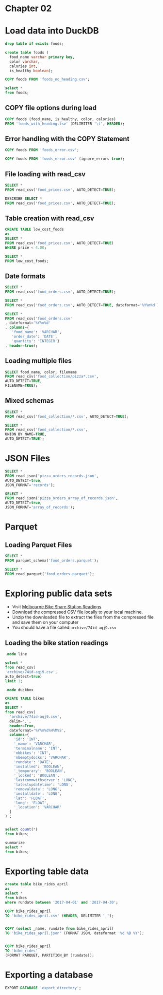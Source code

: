 # Chapter 02

# Load data into DuckDB 


```sql
drop table if exists foods;

create table foods (
  food_name varchar primary key, 
  color varchar,
  calories int, 
  is_healthy boolean);

COPY foods FROM 'foods_no_heading.csv';

select * 
from foods;
```

## COPY file options during load

```sql
COPY foods (food_name, is_healthy, color, calories)  
FROM 'foods_with_heading.tsv' (DELIMITER '\t', HEADER);
```


## Error handling with the COPY Statement

```sql
COPY foods FROM 'foods_error.csv';

COPY foods FROM 'foods_error.csv' (ignore_errors true);
```


## File loading with read_csv

```sql
SELECT * 
FROM read_csv('food_prices.csv', AUTO_DETECT=TRUE);

DESCRIBE SELECT * 
FROM read_csv('food_prices.csv', AUTO_DETECT=TRUE);
```

## Table creation with read_csv

```sql
CREATE TABLE low_cost_foods 
as 
SELECT * 
FROM read_csv('food_prices.csv', AUTO_DETECT=TRUE) 
WHERE price < 4.00;

SELECT * 
FROM low_cost_foods;
```

## Date formats 

```sql
SELECT * 
FROM read_csv('food_orders.csv', AUTO_DETECT=TRUE);

SELECT * 
FROM read_csv('food_orders.csv', AUTO_DETECT=TRUE, dateformat='%Y%m%d');

SELECT * 
FROM read_csv('food_orders.csv'
, dateformat='%Y%m%d'
, columns={
   'food_name': 'VARCHAR', 
   'order_date': 'DATE', 
   'quantity': 'INTEGER'}
, header=true);
```

## Loading multiple files

```sql
SELECT food_name, color, filename   
FROM read_csv('food_collection/pizza*.csv', 
AUTO_DETECT=TRUE, 
FILENAME=TRUE);
```

## Mixed schemas

```sql
SELECT *  
FROM read_csv('food_collection/*.csv', AUTO_DETECT=TRUE);

SELECT *  
FROM read_csv('food_collection/*.csv', 
UNION_BY_NAME=TRUE, 
AUTO_DETECT=TRUE);
```


# JSON Files

```sql
SELECT *  
FROM read_json('pizza_orders_records.json',  
AUTO_DETECT=true,
JSON_FORMAT='records');

SELECT *
FROM read_json('pizza_orders_array_of_records.json',
AUTO_DETECT=true,
JSON_FORMAT='array_of_records');
```

# Parquet


## Loading Parquet Files

```sql
SELECT * 
FROM parquet_schema('food_orders.parquet');

SELECT *
FROM read_parquet('food_orders.parquet');
```


# Exploring public data sets

- Visit  [Melbourne Bike Share Station Readings](https://data.melbourne.vic.gov.au/explore/dataset/melbourne-bike-share-station-readings-2011-2017/information/)
- Download the compressed CSV file locally to your local machine.
- Unzip the downloaded file to extract the files from the compressed file and save them on your computer
- You should have a file called `archive/74id-aqj9.csv` 

## Loading the bike station readings

```sql
.mode line

select *
from read_csv(
'archive/74id-aqj9.csv',
auto_detect=true)
limit 1;

.mode duckbox

CREATE TABLE bikes
as
SELECT * 
from read_csv(
  'archive/74id-aqj9.csv', 
  delim=',', 
  header=True, 
  dateformat='%Y%m%d%H%M%S',
  columns={
    'id': 'INT', 
    '_name': 'VARCHAR',
    'terminalname': 'INT',
    'nbbikes': 'INT',
    'nbemptydocks': 'VARCHAR',
    'rundate': 'DATE',
    'installed': 'BOOLEAN',
    '_temporary': 'BOOLEAN',
    '_locked': 'BOOLEAN',
    'lastcommwithserver': 'LONG',
    'latestupdatetime': 'LONG',
    'removaldate': 'LONG',
    'installdate': 'LONG',
    'lat': 'FLOAT',
    'long': 'FLOAT',
    '_location': 'VARCHAR'
  }
) ;


select count(*)
from bikes;

summarize 
select *  
from bikes;
```

# Exporting table data

```sql
create table bike_rides_april 
as 
select * 
from bikes 
where rundate between '2017-04-01' and '2017-04-30';

COPY bike_rides_april
TO 'bike_rides_april.csv' (HEADER, DELIMITER ',');


COPY (select _name, rundate from bike_rides_april)
TO 'bike_rides_april.json' (FORMAT JSON, dateformat '%d %B %Y');


COPY bike_rides_april 
TO 'bike_rides' 
(FORMAT PARQUET, PARTITION_BY (rundate));
```

# Exporting a database

```sql
EXPORT DATABASE 'export_directory';
```